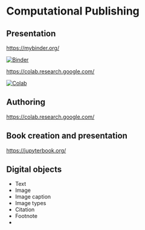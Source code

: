 # Computational Publishing

## Presentation

https://mybinder.org/
            
[![Binder](https://mybinder.org/badge_logo.svg)](https://mybinder.org/v2/gh/mrchristian/computational-publishing-for-culture/HEAD)

https://colab.research.google.com/
            
[![Colab](https://colab.research.google.com/assets/colab-badge.svg)](https://colab.research.google.com/github/mrchristian/jupyter_binder/blob/main/colab.ipynb)

## Authoring

https://colab.research.google.com/



## Book creation and presentation

https://jupyterbook.org/

## Digital objects

  - Text
  - Image
  - Image caption
  - Image types
  - Citation
  - Footnote
  - 
  
